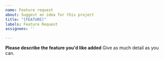 ```yaml
---
name: Feature request
about: Suggest an idea for this project
title: "[FEATURE]"
labels: Feature Request
assignees: ''

---
```


**Please describe the feature you'd like added**
Give as much detail as you can.
